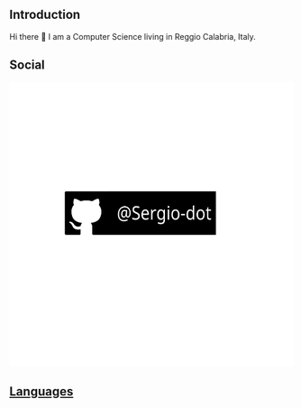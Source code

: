 <h2> Introduction </h2>
Hi there 👋 I am a Computer Science living in Reggio Calabria, Italy.

<h2> Social </h2>

<a href=""><img src="gh_link.svg">
  
<h2> Languages </h2>
